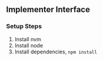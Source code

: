 Implementer Interface
---------------------

### Setup Steps

1. Install nvm
2. Install node
3. Install dependencies, `npm install`

